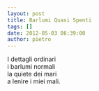 ```yaml
---
layout: post
title: Barlumi Quasi Spenti
tags: []
date: 2012-05-03 06:39:00
author: pietro
---
```

I dettagli ordinari<br/>i barlumi normali<br/>la quiete dei mari<br/>a lenire i miei mali.
